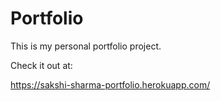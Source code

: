 # Portfolio
This is my personal portfolio project.

Check it out at:

https://sakshi-sharma-portfolio.herokuapp.com/
